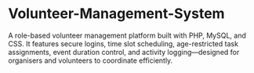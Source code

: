 # Volunteer-Management-System
A role-based volunteer management platform built with PHP, MySQL, and CSS. It features secure logins, time slot scheduling, age-restricted task assignments, event duration control, and activity logging—designed for organisers and volunteers to coordinate efficiently.
